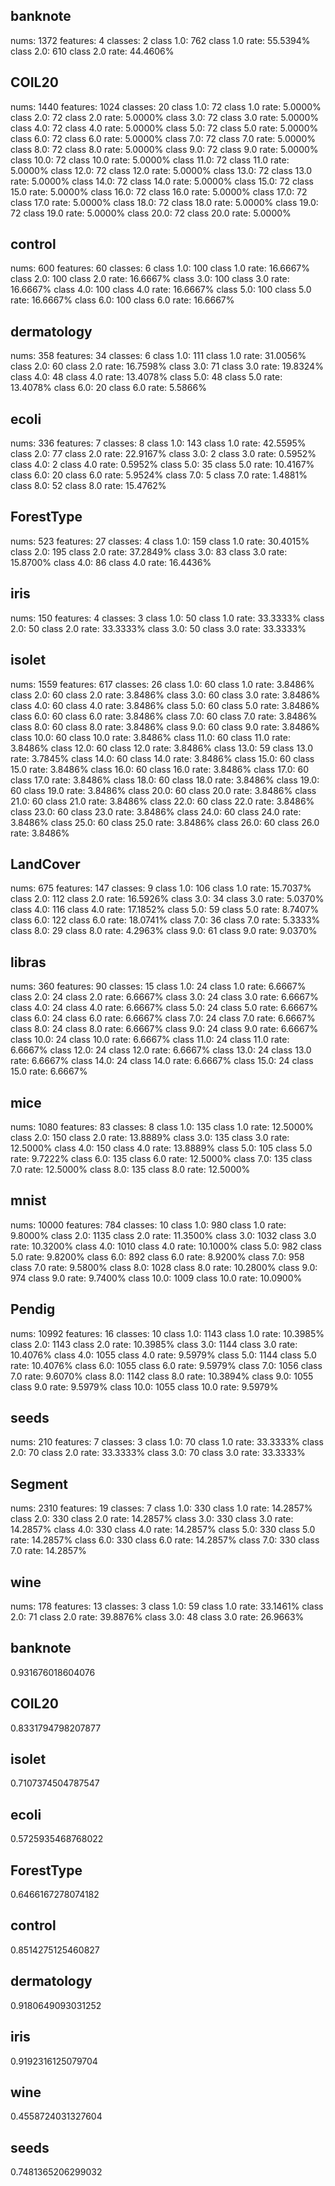 ## banknote
nums:          	1372
features:      	4
classes:       	2
class 1.0:     	762
class 1.0 rate:	55.5394%
class 2.0:     	610
class 2.0 rate:	44.4606%

## COIL20
nums:          	1440
features:      	1024
classes:       	20
class 1.0:     	72
class 1.0 rate:	5.0000%
class 2.0:     	72
class 2.0 rate:	5.0000%
class 3.0:     	72
class 3.0 rate:	5.0000%
class 4.0:     	72
class 4.0 rate:	5.0000%
class 5.0:     	72
class 5.0 rate:	5.0000%
class 6.0:     	72
class 6.0 rate:	5.0000%
class 7.0:     	72
class 7.0 rate:	5.0000%
class 8.0:     	72
class 8.0 rate:	5.0000%
class 9.0:     	72
class 9.0 rate:	5.0000%
class 10.0:     	72
class 10.0 rate:	5.0000%
class 11.0:     	72
class 11.0 rate:	5.0000%
class 12.0:     	72
class 12.0 rate:	5.0000%
class 13.0:     	72
class 13.0 rate:	5.0000%
class 14.0:     	72
class 14.0 rate:	5.0000%
class 15.0:     	72
class 15.0 rate:	5.0000%
class 16.0:     	72
class 16.0 rate:	5.0000%
class 17.0:     	72
class 17.0 rate:	5.0000%
class 18.0:     	72
class 18.0 rate:	5.0000%
class 19.0:     	72
class 19.0 rate:	5.0000%
class 20.0:     	72
class 20.0 rate:	5.0000%

## control
nums:          	600
features:      	60
classes:       	6
class 1.0:     	100
class 1.0 rate:	16.6667%
class 2.0:     	100
class 2.0 rate:	16.6667%
class 3.0:     	100
class 3.0 rate:	16.6667%
class 4.0:     	100
class 4.0 rate:	16.6667%
class 5.0:     	100
class 5.0 rate:	16.6667%
class 6.0:     	100
class 6.0 rate:	16.6667%

## dermatology
nums:          	358
features:      	34
classes:       	6
class 1.0:     	111
class 1.0 rate:	31.0056%
class 2.0:     	60
class 2.0 rate:	16.7598%
class 3.0:     	71
class 3.0 rate:	19.8324%
class 4.0:     	48
class 4.0 rate:	13.4078%
class 5.0:     	48
class 5.0 rate:	13.4078%
class 6.0:     	20
class 6.0 rate:	5.5866%

## ecoli
nums:          	336
features:      	7
classes:       	8
class 1.0:     	143
class 1.0 rate:	42.5595%
class 2.0:     	77
class 2.0 rate:	22.9167%
class 3.0:     	2
class 3.0 rate:	0.5952%
class 4.0:     	2
class 4.0 rate:	0.5952%
class 5.0:     	35
class 5.0 rate:	10.4167%
class 6.0:     	20
class 6.0 rate:	5.9524%
class 7.0:     	5
class 7.0 rate:	1.4881%
class 8.0:     	52
class 8.0 rate:	15.4762%

## ForestType
nums:          	523
features:      	27
classes:       	4
class 1.0:     	159
class 1.0 rate:	30.4015%
class 2.0:     	195
class 2.0 rate:	37.2849%
class 3.0:     	83
class 3.0 rate:	15.8700%
class 4.0:     	86
class 4.0 rate:	16.4436%

## iris
nums:          	150
features:      	4
classes:       	3
class 1.0:     	50
class 1.0 rate:	33.3333%
class 2.0:     	50
class 2.0 rate:	33.3333%
class 3.0:     	50
class 3.0 rate:	33.3333%

## isolet
nums:          	1559
features:      	617
classes:       	26
class 1.0:     	60
class 1.0 rate:	3.8486%
class 2.0:     	60
class 2.0 rate:	3.8486%
class 3.0:     	60
class 3.0 rate:	3.8486%
class 4.0:     	60
class 4.0 rate:	3.8486%
class 5.0:     	60
class 5.0 rate:	3.8486%
class 6.0:     	60
class 6.0 rate:	3.8486%
class 7.0:     	60
class 7.0 rate:	3.8486%
class 8.0:     	60
class 8.0 rate:	3.8486%
class 9.0:     	60
class 9.0 rate:	3.8486%
class 10.0:     	60
class 10.0 rate:	3.8486%
class 11.0:     	60
class 11.0 rate:	3.8486%
class 12.0:     	60
class 12.0 rate:	3.8486%
class 13.0:     	59
class 13.0 rate:	3.7845%
class 14.0:     	60
class 14.0 rate:	3.8486%
class 15.0:     	60
class 15.0 rate:	3.8486%
class 16.0:     	60
class 16.0 rate:	3.8486%
class 17.0:     	60
class 17.0 rate:	3.8486%
class 18.0:     	60
class 18.0 rate:	3.8486%
class 19.0:     	60
class 19.0 rate:	3.8486%
class 20.0:     	60
class 20.0 rate:	3.8486%
class 21.0:     	60
class 21.0 rate:	3.8486%
class 22.0:     	60
class 22.0 rate:	3.8486%
class 23.0:     	60
class 23.0 rate:	3.8486%
class 24.0:     	60
class 24.0 rate:	3.8486%
class 25.0:     	60
class 25.0 rate:	3.8486%
class 26.0:     	60
class 26.0 rate:	3.8486%

## LandCover
nums:          	675
features:      	147
classes:       	9
class 1.0:     	106
class 1.0 rate:	15.7037%
class 2.0:     	112
class 2.0 rate:	16.5926%
class 3.0:     	34
class 3.0 rate:	5.0370%
class 4.0:     	116
class 4.0 rate:	17.1852%
class 5.0:     	59
class 5.0 rate:	8.7407%
class 6.0:     	122
class 6.0 rate:	18.0741%
class 7.0:     	36
class 7.0 rate:	5.3333%
class 8.0:     	29
class 8.0 rate:	4.2963%
class 9.0:     	61
class 9.0 rate:	9.0370%

## libras
nums:          	360
features:      	90
classes:       	15
class 1.0:     	24
class 1.0 rate:	6.6667%
class 2.0:     	24
class 2.0 rate:	6.6667%
class 3.0:     	24
class 3.0 rate:	6.6667%
class 4.0:     	24
class 4.0 rate:	6.6667%
class 5.0:     	24
class 5.0 rate:	6.6667%
class 6.0:     	24
class 6.0 rate:	6.6667%
class 7.0:     	24
class 7.0 rate:	6.6667%
class 8.0:     	24
class 8.0 rate:	6.6667%
class 9.0:     	24
class 9.0 rate:	6.6667%
class 10.0:     	24
class 10.0 rate:	6.6667%
class 11.0:     	24
class 11.0 rate:	6.6667%
class 12.0:     	24
class 12.0 rate:	6.6667%
class 13.0:     	24
class 13.0 rate:	6.6667%
class 14.0:     	24
class 14.0 rate:	6.6667%
class 15.0:     	24
class 15.0 rate:	6.6667%

## mice
nums:          	1080
features:      	83
classes:       	8
class 1.0:     	135
class 1.0 rate:	12.5000%
class 2.0:     	150
class 2.0 rate:	13.8889%
class 3.0:     	135
class 3.0 rate:	12.5000%
class 4.0:     	150
class 4.0 rate:	13.8889%
class 5.0:     	105
class 5.0 rate:	9.7222%
class 6.0:     	135
class 6.0 rate:	12.5000%
class 7.0:     	135
class 7.0 rate:	12.5000%
class 8.0:     	135
class 8.0 rate:	12.5000%

## mnist
nums:          	10000
features:      	784
classes:       	10
class 1.0:     	980
class 1.0 rate:	9.8000%
class 2.0:     	1135
class 2.0 rate:	11.3500%
class 3.0:     	1032
class 3.0 rate:	10.3200%
class 4.0:     	1010
class 4.0 rate:	10.1000%
class 5.0:     	982
class 5.0 rate:	9.8200%
class 6.0:     	892
class 6.0 rate:	8.9200%
class 7.0:     	958
class 7.0 rate:	9.5800%
class 8.0:     	1028
class 8.0 rate:	10.2800%
class 9.0:     	974
class 9.0 rate:	9.7400%
class 10.0:     	1009
class 10.0 rate:	10.0900%

## Pendig
nums:          	10992
features:      	16
classes:       	10
class 1.0:     	1143
class 1.0 rate:	10.3985%
class 2.0:     	1143
class 2.0 rate:	10.3985%
class 3.0:     	1144
class 3.0 rate:	10.4076%
class 4.0:     	1055
class 4.0 rate:	9.5979%
class 5.0:     	1144
class 5.0 rate:	10.4076%
class 6.0:     	1055
class 6.0 rate:	9.5979%
class 7.0:     	1056
class 7.0 rate:	9.6070%
class 8.0:     	1142
class 8.0 rate:	10.3894%
class 9.0:     	1055
class 9.0 rate:	9.5979%
class 10.0:     	1055
class 10.0 rate:	9.5979%

## seeds
nums:          	210
features:      	7
classes:       	3
class 1.0:     	70
class 1.0 rate:	33.3333%
class 2.0:     	70
class 2.0 rate:	33.3333%
class 3.0:     	70
class 3.0 rate:	33.3333%

## Segment
nums:          	2310
features:      	19
classes:       	7
class 1.0:     	330
class 1.0 rate:	14.2857%
class 2.0:     	330
class 2.0 rate:	14.2857%
class 3.0:     	330
class 3.0 rate:	14.2857%
class 4.0:     	330
class 4.0 rate:	14.2857%
class 5.0:     	330
class 5.0 rate:	14.2857%
class 6.0:     	330
class 6.0 rate:	14.2857%
class 7.0:     	330
class 7.0 rate:	14.2857%

## wine
nums:          	178
features:      	13
classes:       	3
class 1.0:     	59
class 1.0 rate:	33.1461%
class 2.0:     	71
class 2.0 rate:	39.8876%
class 3.0:     	48
class 3.0 rate:	26.9663%

## banknote
0.931676018604076

## COIL20
0.8331794798207877

## isolet
0.7107374504787547

## ecoli
0.5725935468768022

## ForestType
0.6466167278074182

## control
0.8514275125460827

## dermatology
0.9180649093031252

## iris
0.9192316125079704

## wine
0.4558724031327604

## seeds
0.7481365206299032

